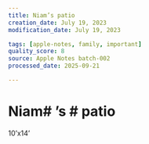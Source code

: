 ```yaml
---
title: Niam’s patio
creation_date: July 19, 2023
modification_date: July 19, 2023

tags: [apple-notes, family, important]
quality_score: 8
source: Apple Notes batch-002
processed_date: 2025-09-21

---
```



# Niam# ’s # patio 

10’x14’
